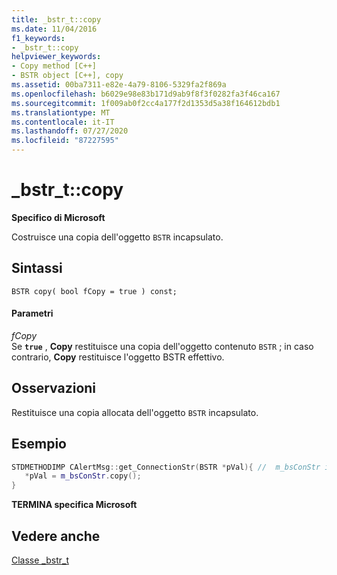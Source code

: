 ```yaml
---
title: _bstr_t::copy
ms.date: 11/04/2016
f1_keywords:
- _bstr_t::copy
helpviewer_keywords:
- Copy method [C++]
- BSTR object [C++], copy
ms.assetid: 00ba7311-e82e-4a79-8106-5329fa2f869a
ms.openlocfilehash: b6029e98e83b171d9ab9f8f3f0282fa3f46ca167
ms.sourcegitcommit: 1f009ab0f2cc4a177f2d1353d5a38f164612bdb1
ms.translationtype: MT
ms.contentlocale: it-IT
ms.lasthandoff: 07/27/2020
ms.locfileid: "87227595"
---
```

# <a name="_bstr_tcopy"></a>_bstr_t::copy

**Specifico di Microsoft**

Costruisce una copia dell'oggetto `BSTR` incapsulato.

## <a name="syntax"></a>Sintassi

```
BSTR copy( bool fCopy = true ) const;
```

#### <a name="parameters"></a>Parametri

*fCopy*<br/>
Se **`true`** , **Copy** restituisce una copia dell'oggetto contenuto `BSTR` ; in caso contrario, **Copy** restituisce l'oggetto BSTR effettivo.

## <a name="remarks"></a>Osservazioni

Restituisce una copia allocata dell'oggetto `BSTR` incapsulato.

## <a name="example"></a>Esempio

```cpp
STDMETHODIMP CAlertMsg::get_ConnectionStr(BSTR *pVal){ //  m_bsConStr is _bstr_t
   *pVal = m_bsConStr.copy();
}
```

**TERMINA specifica Microsoft**

## <a name="see-also"></a>Vedere anche

[Classe _bstr_t](../cpp/bstr-t-class.md)
